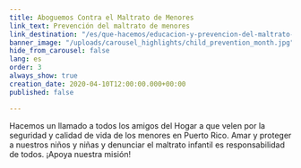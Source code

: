 ```yaml
---
title: Aboguemos Contra el Maltrato de Menores
link_text: Prevención del maltrato de menores
link_destination: "/es/que-hacemos/educacion-y-prevencion-del-maltrato-de-menores/"
banner_image: "/uploads/carousel_highlights/child_prevention_month.jpg"
hide_from_carousel: false
lang: es
order: 3
always_show: true
creation_date: 2020-04-10T12:00:00.000+00:00
published: false

---
```

Hacemos un llamado a todos los amigos del Hogar a que velen por la seguridad y calidad de vida de los menores en Puerto Rico. Amar y proteger a nuestros niños y niñas y denunciar el maltrato infantil es responsabilidad de todos. ¡Apoya nuestra misión!